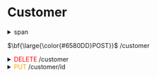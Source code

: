 # Customer
<details>
<summary>span<p>$\bf{\large{\color{#6580DD}POST}}$ /customer</p></summary>
    - 고객 정보 등록
    - /customer
    - Header: -
    - Request:
        - *name(string): 이름
        - *nrc_no(string): 주민번호
        - *date_of_birth(string): 생년월일
        - *gender(enum): 성별
        - *phone_number(string): 전화번호
        - email(string): 이메일
        - *loan_type(enum): 대출 구분
        - *cp_number(enum): 관리 코드
        - *home_address(string): 집 주소
        - *home_postal_code(string): 집 우편번호
        - office_address(string): 사무실 주소
        - office_postal_code(string): 사무실 우편번호
        - details([string]): 추가 정보
        - image(???): 사진
    - Response: -
</details>
<details>
<summary><span style="color:red">DELETE</span> /customer</summary>
	고객 정보 삭제
	<details>
	<summary>Header</summary>
	</details>
	<details>
	<summary>Request</summary>
		*id(int): id
	</details>
	<details>
	<summary>Response</summary>
	</details>
</details>
<details>
<summary><span style="color:orange">PUT</span> /customer/id</summary>
	고객 정보 수정
	<details>
	<summary>Header</summary>
	</details>
	<details>
	<summary>Request</summary>
		name(string): 이름
		nrc_no(string): 주민번호
		date_of_birth(string): 생년월일
		gender(enum): 성별
		phone_number(string): 전화번호
		email(string): 이메일
		loan_type(enum): 대출 구분
		cp_number(enum): 관리 코드
		home_address(string): 집 주소
		home_postal_code(string): 집 우편번호
		office_address(string): 사무실 주소
		office_postal_code(string): 사무실 우편번호
		details([string]): 추가 정보
		image(???): 사진
	</details>
	<details>
	<summary>Response</summary>
	</details>
</details>

